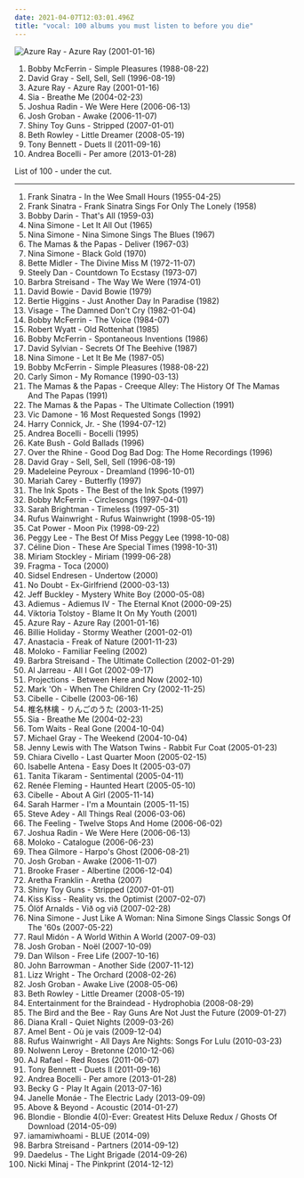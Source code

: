 ```yaml
---
date: 2021-04-07T12:03:01.496Z
title: "vocal: 100 albums you must listen to before you die"
---
```

![Azure Ray - Azure Ray (2001-01-16)](http://coverartarchive.org/release/e02ccb17-e073-4439-a38c-a5008e1bcead/22576180833-500.jpg "Azure Ray - Azure Ray (2001-01-16)")
<ol class="albums">
<li data-cover="https://img.discogs.com/cHf03SjjRwgLTXOIEAXs5U6Pp_8=/fit-in/600x593/filters:strip_icc():format(jpeg):mode_rgb():quality(90)/discogs-images/R-5396304-1393512419-5722.jpeg.jpg" data-tags="jazz, a cappella, vocal, reggae" role="button">Bobby McFerrin - Simple Pleasures (1988-08-22)</li>
<li data-cover="http://coverartarchive.org/release/8322188f-232a-45a0-9ee6-7d8ce49295d8/21687491741-500.jpg" data-tags="vocal, folk, ireland, the longlist, david gray, paracuandoquieradormir" role="button">David Gray - Sell, Sell, Sell (1996-08-19)</li>
<li data-cover="http://coverartarchive.org/release/e02ccb17-e073-4439-a38c-a5008e1bcead/22576180833-500.jpg" data-tags="female vocalists, 00s" role="button">Azure Ray - Azure Ray (2001-01-16)</li>
<li data-cover="https://img.discogs.com/PNMegrmzzys2Cq_WKCJsKrrA0uQ=/fit-in/600x460/filters:strip_icc():format(jpeg):mode_rgb():quality(90)/discogs-images/R-308906-1193664880.jpeg.jpg" data-tags="electronic, downtempo" role="button">Sia - Breathe Me (2004-02-23)</li>
<li data-cover="https://img.discogs.com/XvPfiUyNYnGMcQ3sgYiddCGTqLc=/fit-in/453x450/filters:strip_icc():format(jpeg):mode_rgb():quality(90)/discogs-images/R-2735564-1299014714.jpeg.jpg" data-tags="acoustic, folk, joshua radin" role="button">Joshua Radin - We Were Here (2006-06-13)</li>
<li data-cover="https://img.discogs.com/vrDlpDdHRQB31taM4GLgSmZrHPI=/fit-in/600x600/filters:strip_icc():format(jpeg):mode_rgb():quality(90)/discogs-images/R-1541847-1227178699.jpeg.jpg" data-tags="vocal, josh groban, classical" role="button">Josh Groban - Awake (2006-11-07)</li>
<li data-cover="https://img.discogs.com/6FkW1KzUrN75xjI2oFNGc77Y6zs=/fit-in/600x603/filters:strip_icc():format(jpeg):mode_rgb():quality(90)/discogs-images/R-14816707-1582161933-7535.jpeg.jpg" data-tags="vocal, slow, industrial pop, synth-punk, shinys" role="button">Shiny Toy Guns - Stripped (2007-01-01)</li>
<li data-cover="https://img.discogs.com/JXPYzu8zebcseCEEWcJkyKhHu44=/fit-in/500x500/filters:strip_icc():format(jpeg):mode_rgb():quality(90)/discogs-images/R-1345661-1211476622.jpeg.jpg" data-tags="vocal, female, jazz, female vocalists, blues, jazz female vocalist, b rowley" role="button">Beth Rowley - Little Dreamer (2008-05-19)</li>
<li data-cover="http://coverartarchive.org/release/2dafb146-aa42-48b5-9d1f-333371a5a2eb/11636647163-500.jpg" data-tags="jazz, tony bennett" role="button">Tony Bennett - Duets II (2011-09-16)</li>
<li data-cover="http://coverartarchive.org/release/6a239a36-7df7-44fe-870f-f2b3fddcbdd4/21769059035-500.jpg" data-tags="opera, romantic, vocal, andrea bocelli" role="button">Andrea Bocelli - Per amore (2013-01-28)</li>
</ol>
List of 100 - under the cut.
<!-- more -->

_________________

<ol class="albums">
<li data-cover="http://coverartarchive.org/release/881f621c-618c-48da-80a8-50380996fe15/18485861293-500.jpg" data-tags="jazz, vocal jazz, 50s" role="button">
Frank Sinatra - In the Wee Small Hours (1955-04-25)
</li>
<li data-cover="http://coverartarchive.org/release/c8943160-c4a9-4840-9fc5-19a05b53a00f/8697790128-500.jpg" data-tags="vocal jazz, vocal, jazz, 50s" role="button">
Frank Sinatra - Frank Sinatra Sings For Only The Lonely (1958)
</li>
<li data-cover="http://coverartarchive.org/release/aebd223a-dacd-41af-b521-b6d5970eb2a4/28529346799-500.jpg" data-tags="oldies, 50s" role="button">
Bobby Darin - That's All (1959-03)
</li>
<li data-cover="http://coverartarchive.org/release/d83db609-0db9-4860-9c3d-3ff7140c8ae5/8732547313-500.jpg" data-tags="vocal, jazz, 60s, torch songs, standards" role="button">
Nina Simone - Let It All Out (1965)
</li>
<li data-cover="http://coverartarchive.org/release/06bfbef3-f65b-4043-965d-0a6342567b83/4427849114-500.jpg" data-tags="60s" role="button">
Nina Simone - Nina Simone Sings The Blues (1967)
</li>
<li data-cover="http://coverartarchive.org/release/dd18a857-5516-4f91-bee8-196d788be5c9/2090184050-500.jpg" data-tags="60s" role="button">
The Mamas & the Papas - Deliver (1967-03)
</li>
<li data-cover="http://coverartarchive.org/release/a3e5370f-28e0-488c-b5d1-6f5e2b73ceec/3683681968-500.jpg" data-tags="vocal, jazz, sad, torch songs, vocal jazz, blues, reflective, passionate, melancholy, organic, intense, confident, aggressive, fiery, freewheeling, provocative, uncompromising, dramatic, bittersweet, introspection, intimate, earthy, elegant, standards, yearning, sophisticated, poignant, autumnal, autumn, delicate, brooding, feeling blue, empowerment, gritty, refined, theatrical, difficult, plaintive, austere, ambitious, rca victor, simone, gammarec, dr nina simone, freepurp1e, modern jazz vocals" role="button">
Nina Simone - Black Gold (1970)
</li>
<li data-cover="https://img.discogs.com/J7zpwBrnZGg6C1ng6-Slu7PABtc=/fit-in/600x450/filters:strip_icc():format(jpeg):mode_rgb():quality(90)/discogs-images/R-11421319-1516036456-2151.jpeg.jpg" data-tags="vocal, oldies, bette midler" role="button">
Bette Midler - The Divine Miss M (1972-11-07)
</li>
<li data-cover="https://img.discogs.com/7idxMRMZmdYjVlxrITv-ynxh6yE=/fit-in/600x600/filters:strip_icc():format(jpeg):mode_rgb():quality(90)/discogs-images/R-10686817-1546367036-5135.jpeg.jpg" data-tags="70s" role="button">
Steely Dan - Countdown To Ecstasy (1973-07)
</li>
<li data-cover="http://coverartarchive.org/release/297b5fd9-654c-3eb7-a41e-40fc4ae011c7/9800946084-500.jpg" data-tags="jazz, 70s, easy listening" role="button">
Barbra Streisand - The Way We Were (1974-01)
</li>
<li data-cover="http://coverartarchive.org/release/c435a09a-8d49-4f92-8893-ede5789fa065/15622941753-500.jpg" data-tags="60s, pop" role="button">
David Bowie - David Bowie (1979)
</li>
<li data-cover="https://img.discogs.com/uGu-auaEyLSdmgkZtb4k_TjGHQU=/fit-in/600x600/filters:strip_icc():format(jpeg):mode_rgb():quality(90)/discogs-images/R-3690369-1504711889-1105.jpeg.jpg" data-tags="vocal, songs" role="button">
Bertie Higgins - Just Another Day In Paradise (1982)
</li>
<li data-cover="http://coverartarchive.org/release/c354b401-7722-4297-a26b-0822953fa829/14592166258-500.jpg" data-tags="new wave" role="button">
Visage - The Damned Don't Cry (1982-01-04)
</li>
<li data-cover="http://coverartarchive.org/release/81508e80-1a3f-44d8-8f93-e03a6ce06e47/22620323165-500.jpg" data-tags="a capella" role="button">
Bobby McFerrin - The Voice (1984-07)
</li>
<li data-cover="http://coverartarchive.org/release/66ae8c78-31f3-4170-97ea-e5eabbfcfd17/13676530198-500.jpg" data-tags="progressive rock" role="button">
Robert Wyatt - Old Rottenhat (1985)
</li>
<li data-cover="http://coverartarchive.org/release/5ba43590-25c6-4d4f-98c1-0780133f264e/3768695787-500.jpg" data-tags="vocal, jazz, vocal improvisation" role="button">
Bobby McFerrin - Spontaneous Inventions (1986)
</li>
<li data-cover="https://img.discogs.com/3y1hHqQsggU7DxoBd6OVU2hGALE=/fit-in/200x196/filters:strip_icc():format(jpeg):mode_rgb():quality(90)/discogs-images/R-1993054-1257289377.jpeg.jpg" data-tags="80s, ambient" role="button">
David Sylvian - Secrets Of The Beehive (1987)
</li>
<li data-cover="http://coverartarchive.org/release/acd398e8-997a-490c-b415-0812bf322a4e/6925988014-500.jpg" data-tags="vocal, female, female vocalists, blues, rhythm and blues, nina simone, simone, dr nina simone, ffff" role="button">
Nina Simone - Let It Be Me (1987-05)
</li>
<li data-cover="https://img.discogs.com/cHf03SjjRwgLTXOIEAXs5U6Pp_8=/fit-in/600x593/filters:strip_icc():format(jpeg):mode_rgb():quality(90)/discogs-images/R-5396304-1393512419-5722.jpeg.jpg" data-tags="jazz, a cappella, vocal, reggae" role="button">
Bobby McFerrin - Simple Pleasures (1988-08-22)
</li>
<li data-cover="http://coverartarchive.org/release/7fc419b7-e88f-40ba-ac04-2da317b9f5a6/24347513527-500.jpg" data-tags="vocal, jazz, pop, usa, 90s, carly simon, female singer songwriter, my whole damn collection, pop standards, pop standard, c simon" role="button">
Carly Simon - My Romance (1990-03-13)
</li>
<li data-cover="http://coverartarchive.org/release/0257d85d-a8ce-4c19-88fd-fc1f609d2a90/28118205900-500.jpg" data-tags="vocal, pop, 60s, 70s, american, oldies, harmony, compilation" role="button">
The Mamas & the Papas - Creeque Alley: The History Of The Mamas And The Papas (1991)
</li>
<li data-cover="https://img.discogs.com/9bggwcwlt_JGfCck1JWPlZR4BTU=/fit-in/550x546/filters:strip_icc():format(jpeg):mode_rgb():quality(90)/discogs-images/R-5981301-1408001819-9735.jpeg.jpg" data-tags="vocal, pop, 60s, 70s, usa, american, oldies, harmony, compilation, west coast pop" role="button">
The Mamas & the Papas - The Ultimate Collection (1991)
</li>
<li data-cover="https://img.discogs.com/-3mFS6brCur3657bA_V_atyy1MQ=/fit-in/600x607/filters:strip_icc():format(jpeg):mode_rgb():quality(90)/discogs-images/R-12642908-1539190599-3671.jpeg.jpg" data-tags="vocal, traditional pop, romantic, reflective, smooth, earnest, dramatic, elegant, showtunes, crooners, sophisticated, warm, poignant, relaxation, lush, sentimental, soothing, joyous, cast recordings, show tunes, refined, theatrical, gutsy, in love, reserved, romantic evening, vocal pop, dinner ambiance, american popular song, vic damone, vic soothest veteran sings the great love song, vic veteran smooth romantic sings great love songs, vic damone sings the great love songs" role="button">
Vic Damone - 16 Most Requested Songs (1992)
</li>
<li data-cover="http://coverartarchive.org/release/c351be13-4a82-4d29-b80a-0dde56709d1d/13981676005-500.jpg" data-tags="jazz" role="button">
Harry Connick, Jr. - She (1994-07-12)
</li>
<li data-cover="https://img.discogs.com/EWzbnUme8VF5W-GJmra-d4Ee9Ig=/fit-in/600x633/filters:strip_icc():format(jpeg):mode_rgb():quality(90)/discogs-images/R-18108076-1617300663-8425.jpeg.jpg" data-tags="classical, opera, vocal, romantic" role="button">
Andrea Bocelli - Bocelli (1995)
</li>
<li data-cover="http://coverartarchive.org/release/871d0918-11d5-44ca-8d85-60be8efe2e6c/15026833938-500.jpg" data-tags="vocal, alternative rock, singer-songwriter, pop rock" role="button">
Kate Bush - Gold Ballads (1996)
</li>
<li data-cover="http://coverartarchive.org/release/4eb2ecb0-0749-48c7-976b-f3c8e5dfef27/4421207756-500.jpg" data-tags="indie, vocal, female, jazz, pop, rock, country, favorite bands, alternative, alternative rock, folk, indie pop, indie rock, female vocalists, singer-songwriter, piano, folk-rock, acoustic, americana, romantic, fantastic, dreamy, feel good, voice, girls, american, radio, cosmic, mellow, pretty, alt-country, melancholy, unique, soft, ethereal, spiritual, folk rock, poetic, intelligent, earthy, nice, female vocals, female vocalist, alt country, alternative country, alternative pop, hot, new folk, ohio, sxsw, fivestar, lovely, visual, female voices, addictive, sweet, i like this, truth, girl, music, visionary, jesus, babe, the rhine, dusk, cincinnati, good music, seductive, alternative gospel, over, proper, anima, alt-pop, front porch, adult, people who are freakier and folkier than motherfucking devendra banhart, shady, special, river, north america, girls girls girls, i have seen live, relationships, really good" role="button">
Over the Rhine - Good Dog Bad Dog: The Home Recordings (1996)
</li>
<li data-cover="http://coverartarchive.org/release/8322188f-232a-45a0-9ee6-7d8ce49295d8/21687491741-500.jpg" data-tags="vocal, folk, ireland, the longlist, david gray, paracuandoquieradormir" role="button">
David Gray - Sell, Sell, Sell (1996-08-19)
</li>
<li data-cover="http://coverartarchive.org/release/f2865eae-c669-4c93-854d-34559ce86298/14265603119-500.jpg" data-tags="jazz, female vocalists" role="button">
Madeleine Peyroux - Dreamland (1996-10-01)
</li>
<li data-cover="http://coverartarchive.org/release/ca0f7485-b03e-4be5-afda-3e587e062efb/3938634835-500.jpg" data-tags="pop, rnb" role="button">
Mariah Carey - Butterfly (1997)
</li>
<li data-cover="https://img.discogs.com/HM-flKrjdcam6f4aEaS3WYrhOvQ=/fit-in/600x597/filters:strip_icc():format(jpeg):mode_rgb():quality(90)/discogs-images/R-2009346-1258296339.jpeg.jpg" data-tags="vocal, blues, fallout 3, jass, song titled bless - hsbc tv advert july 2006, african american vocal, i spots, ink spots best of" role="button">
The Ink Spots - The Best of the Ink Spots (1997)
</li>
<li data-cover="http://coverartarchive.org/release/297c65dc-a426-41db-94a8-b2e961ae8b1b/4426813169-500.jpg" data-tags="vocal, jazz" role="button">
Bobby McFerrin - Circlesongs (1997-04-01)
</li>
<li data-cover="http://coverartarchive.org/release/9af39462-c1a0-4c45-b1c9-300ba2490f6a/4155878252-500.jpg" data-tags="vocal, female vocalists, female" role="button">
Sarah Brightman - Timeless (1997-05-31)
</li>
<li data-cover="http://coverartarchive.org/release/e241946c-efac-4e3f-bc29-78cb639cc45c/5038322350-500.jpg" data-tags="singer-songwriter, 90s" role="button">
Rufus Wainwright - Rufus Wainwright (1998-05-19)
</li>
<li data-cover="http://coverartarchive.org/release/5d58d210-a58c-4532-a2f5-54c6001a063d/12639050704-500.jpg" data-tags="90s, indie, mellow" role="button">
Cat Power - Moon Pix (1998-09-22)
</li>
<li data-cover="http://coverartarchive.org/release/83473368-c1e7-457f-876e-0f1661be6a08/21916554438-500.jpg" data-tags="jazz" role="button">
Peggy Lee - The Best Of Miss Peggy Lee (1998-10-08)
</li>
<li data-cover="https://img.discogs.com/qcu4InFyNC16nBkhgsVdSutOlTU=/fit-in/500x487/filters:strip_icc():format(jpeg):mode_rgb():quality(90)/discogs-images/R-9557779-1482729909-2391.jpeg.jpg" data-tags="christmas" role="button">
Céline Dion - These Are Special Times (1998-10-31)
</li>
<li data-cover="http://coverartarchive.org/release/7f3b542b-5269-4b50-b129-59e3d9909152/20669273636-500.jpg" data-tags="chillout, vocal, pop, female vocalists, new age, crossover, easy" role="button">
Miriam Stockley - Miriam (1999-06-28)
</li>
<li data-cover="https://img.discogs.com/fzvLhT7y2XEChAfTrIX_0eK-Fu0=/fit-in/600x593/filters:strip_icc():format(jpeg):mode_rgb():quality(90)/discogs-images/R-320399-1606042046-5755.jpeg.jpg" data-tags="trance" role="button">
Fragma - Toca (2000)
</li>
<li data-cover="http://coverartarchive.org/release/39897c0e-70bc-4c7c-ab94-376c2684cdea/12985547047-500.jpg" data-tags="vocal, female, norwegian jazz" role="button">
Sidsel Endresen - Undertow (2000)
</li>
<li data-cover="https://img.discogs.com/QvTFUwGi6I7hQo3_DPcaGwpi3s8=/fit-in/588x451/filters:strip_icc():format(jpeg):mode_rgb():quality(90)/discogs-images/R-2580683-1291704797.jpeg.jpg" data-tags="vocal, punk, 90s, retro, california, female vocalist, ex-girlfriend" role="button">
No Doubt - Ex-Girlfriend (2000-03-13)
</li>
<li data-cover="https://via.placeholder.com/450" data-tags="live" role="button">
Jeff Buckley - Mystery White Boy (2000-05-08)
</li>
<li data-cover="http://coverartarchive.org/release/df1cbbc3-1f49-4f22-95c7-96618000c58f/1436194084-500.jpg" data-tags="relaxing, vocal, new age, enya" role="button">
Adiemus - Adiemus IV - The Eternal Knot (2000-09-25)
</li>
<li data-cover="https://img.discogs.com/GY6kkzwCV0vMLaHuDALG39j9W60=/fit-in/500x500/filters:strip_icc():format(jpeg):mode_rgb():quality(90)/discogs-images/R-661899-1268237157.jpeg.jpg" data-tags="jazz" role="button">
Viktoria Tolstoy - Blame It On My Youth (2001)
</li>
<li data-cover="http://coverartarchive.org/release/e02ccb17-e073-4439-a38c-a5008e1bcead/22576180833-500.jpg" data-tags="female vocalists, 00s" role="button">
Azure Ray - Azure Ray (2001-01-16)
</li>
<li data-cover="https://via.placeholder.com/450" data-tags="jazz, blues" role="button">
Billie Holiday - Stormy Weather (2001-02-01)
</li>
<li data-cover="http://coverartarchive.org/release/5a772b9e-cd00-472a-8e11-fa7c3af82d80/18956006311-500.jpg" data-tags="pop" role="button">
Anastacia - Freak of Nature (2001-11-23)
</li>
<li data-cover="https://img.discogs.com/k4xFWQI5om-LZl74u5QUa5CXQxU=/fit-in/593x600/filters:strip_icc():format(jpeg):mode_rgb():quality(90)/discogs-images/R-719642-1187886275.jpeg.jpg" data-tags="chillout, vocal, trip hop, female vocalist, great groove, where are my headphones, where is my bong, weightlifting music, beats for days, kkmuza, has me dancing even now, spiotr, lubi sie, tany tany" role="button">
Moloko - Familiar Feeling (2002)
</li>
<li data-cover="https://img.discogs.com/PIpu7tNvdbHr3cBlZdo-zlK-p1g=/fit-in/600x573/filters:strip_icc():format(jpeg):mode_rgb():quality(90)/discogs-images/R-2938016-1599284969-9697.jpeg.jpg" data-tags="vocal, pop, traditional pop, greatest hits, evergreen, barbara streisand" role="button">
Barbra Streisand - The Ultimate Collection (2002-01-29)
</li>
<li data-cover="http://coverartarchive.org/release/b022f1db-b39b-45be-9315-e1031b489e84/14109633805-500.jpg" data-tags="jazz" role="button">
Al Jarreau - All I Got (2002-09-17)
</li>
<li data-cover="http://coverartarchive.org/release/c35361b1-79a1-4b52-9c93-4d40a29368b0/27292980196-500.jpg" data-tags="disco, nu jazz, chillout, electronic, vocal, house, acid jazz, lounge, laidback, funky, deep house, subtle production" role="button">
Projections - Between Here and Now (2002-10)
</li>
<li data-cover="https://img.discogs.com/nz6xXvTyz30SQoSgeMj10ahnP5I=/fit-in/600x442/filters:strip_icc():format(jpeg):mode_rgb():quality(90)/discogs-images/R-146675-1615539161-4318.jpeg.jpg" data-tags="classic rock, electronic, electronica, vocal, dance, new wave, synth pop, techno, synthpop, german" role="button">
Mark 'Oh - When The Children Cry (2002-11-25)
</li>
<li data-cover="https://img.discogs.com/BmGORWdUT7o3lCmfB-xSvtal4pA=/fit-in/600x535/filters:strip_icc():format(jpeg):mode_rgb():quality(90)/discogs-images/R-210474-1328076828.jpeg.jpg" data-tags="vocal, chill, cibelle - pequenos olhos" role="button">
Cibelle - Cibelle (2003-06-16)
</li>
<li data-cover="https://via.placeholder.com/450" data-tags="vocal, japanese, j-pop, ringo shina" role="button">
椎名林檎 - りんごのうた (2003-11-25)
</li>
<li data-cover="https://img.discogs.com/PNMegrmzzys2Cq_WKCJsKrrA0uQ=/fit-in/600x460/filters:strip_icc():format(jpeg):mode_rgb():quality(90)/discogs-images/R-308906-1193664880.jpeg.jpg" data-tags="electronic, downtempo" role="button">
Sia - Breathe Me (2004-02-23)
</li>
<li data-cover="https://img.discogs.com/gcvh_G1cU7K2nvX7-zDztowbVh4=/fit-in/500x500/filters:strip_icc():format(jpeg):mode_rgb():quality(90)/discogs-images/R-2438161-1558967298-3250.jpeg.jpg" data-tags="blues, experimental" role="button">
Tom Waits - Real Gone (2004-10-04)
</li>
<li data-cover="https://img.discogs.com/o3sr4ZAt3qh-fOrIoKjM2fKGcX0=/fit-in/600x600/filters:strip_icc():format(jpeg):mode_rgb():quality(90)/discogs-images/R-317809-1200581515.jpeg.jpg" data-tags="dance, house" role="button">
Michael Gray - The Weekend (2004-10-04)
</li>
<li data-cover="http://coverartarchive.org/release/97d5185a-0762-41b4-b7d4-59d72fcf0afe/14002995629-500.jpg" data-tags="indie, alt-country" role="button">
Jenny Lewis with The Watson Twins - Rabbit Fur Coat (2005-01-23)
</li>
<li data-cover="http://coverartarchive.org/release/c6b02e4f-6081-486a-a47d-b2e58a1821e6/9545106519-500.jpg" data-tags="jazz, latin, swing, female vocals" role="button">
Chiara Civello - Last Quarter Moon (2005-02-15)
</li>
<li data-cover="http://coverartarchive.org/release/1e883c0f-e68e-4292-8bc7-b22b194ffd26/1445677656-500.jpg" data-tags="nu jazz, french, vocal, bossa nova, avril lavigne, fmera album, rw sound" role="button">
Isabelle Antena - Easy Does It (2005-03-07)
</li>
<li data-cover="http://coverartarchive.org/release/d4e207a8-1e10-4a5f-a927-db5d9d310c6a/23799358380-500.jpg" data-tags="tanita tikaram" role="button">
Tanita Tikaram - Sentimental (2005-04-11)
</li>
<li data-cover="https://img.discogs.com/1wHQRYD3tBVIobw0iLRG4fxvxVc=/fit-in/300x300/filters:strip_icc():format(jpeg):mode_rgb():quality(90)/discogs-images/R-7384100-1440338264-4917.jpeg.jpg" data-tags="vocal, jazz, classical, opera, soprano" role="button">
Renée Fleming - Haunted Heart (2005-05-10)
</li>
<li data-cover="https://img.discogs.com/fi08sU6xK-8H88EoR2ih0qltax8=/fit-in/396x354/filters:strip_icc():format(jpeg):mode_rgb():quality(90)/discogs-images/R-531442-1145349374.jpeg.jpg" data-tags="vocal, female, chill, abstract, spiotr, lubi sie" role="button">
Cibelle - About A Girl (2005-11-14)
</li>
<li data-cover="http://coverartarchive.org/release/8cdef9f8-01c2-443f-bbf6-d79b560b82f6/18794442607-500.jpg" data-tags="folk, country" role="button">
Sarah Harmer - I'm a Mountain (2005-11-15)
</li>
<li data-cover="https://img.discogs.com/tQoiUgJp5KwaIh6fd5rkoAgCXWE=/fit-in/350x350/filters:strip_icc():format(jpeg):mode_rgb():quality(90)/discogs-images/R-2648126-1294863309.jpeg.jpg" data-tags="indie, vocal, alternative, folk, sad, singer-songwriter, americana, vocals, alt-country, roots, singer songwriter, will oldham, bob dylan, songs, talk talk, album, man, wistful, mournful, smog, timeless, mark hollis, altcountry, progresive, find out more, my own discovery mode, bonnie prince billy, nine horses, bonnie price billy, blue nile, i see adarkness, shelter from the storm" role="button">
Steve Adey - All Things Real (2006-03-06)
</li>
<li data-cover="https://img.discogs.com/MF5OAxYidkbpBbnMfpmbS4Mpdtk=/fit-in/600x913/filters:strip_icc():format(jpeg):mode_rgb():quality(90)/discogs-images/R-9036903-1510133812-1025.jpeg.jpg" data-tags="british, soft rock, pop, indie, rock" role="button">
The Feeling - Twelve Stops And Home (2006-06-02)
</li>
<li data-cover="https://img.discogs.com/XvPfiUyNYnGMcQ3sgYiddCGTqLc=/fit-in/453x450/filters:strip_icc():format(jpeg):mode_rgb():quality(90)/discogs-images/R-2735564-1299014714.jpeg.jpg" data-tags="acoustic, folk, joshua radin" role="button">
Joshua Radin - We Were Here (2006-06-13)
</li>
<li data-cover="http://coverartarchive.org/release/0526cd89-0e9f-4fd1-bf29-c349091396f4/15207616068-500.jpg" data-tags="electronic, trip-hop, female vocalists" role="button">
Moloko - Catalogue (2006-06-23)
</li>
<li data-cover="https://img.discogs.com/X4mDorHa-nK9jtBOe7zO4QVwwOc=/fit-in/600x591/filters:strip_icc():format(jpeg):mode_rgb():quality(90)/discogs-images/R-2596085-1503232323-6163.jpeg.jpg" data-tags="female vocalists, singer-songwriter" role="button">
Thea Gilmore - Harpo's Ghost (2006-08-21)
</li>
<li data-cover="https://img.discogs.com/vrDlpDdHRQB31taM4GLgSmZrHPI=/fit-in/600x600/filters:strip_icc():format(jpeg):mode_rgb():quality(90)/discogs-images/R-1541847-1227178699.jpeg.jpg" data-tags="vocal, josh groban, classical" role="button">
Josh Groban - Awake (2006-11-07)
</li>
<li data-cover="http://coverartarchive.org/release/62486714-b27e-440e-9940-88f574ff0cf4/26539264313-500.jpg" data-tags="brooke fraser" role="button">
Brooke Fraser - Albertine (2006-12-04)
</li>
<li data-cover="http://coverartarchive.org/release/c50b88cf-46db-45de-820e-f0a957eb36df/21431695590-500.jpg" data-tags="vocal, soul, 60s, 80s, usa, blues, american, gospel, female vocalist, female jazz vocalist, soul rnb, grammy nominated, american musician, grammy winner 1988" role="button">
Aretha Franklin - Aretha (2007)
</li>
<li data-cover="https://img.discogs.com/6FkW1KzUrN75xjI2oFNGc77Y6zs=/fit-in/600x603/filters:strip_icc():format(jpeg):mode_rgb():quality(90)/discogs-images/R-14816707-1582161933-7535.jpeg.jpg" data-tags="vocal, slow, industrial pop, synth-punk, shinys" role="button">
Shiny Toy Guns - Stripped (2007-01-01)
</li>
<li data-cover="https://img.discogs.com/_5gq4yfLva5ANSdponrD5c18aCs=/fit-in/600x600/filters:strip_icc():format(jpeg):mode_rgb():quality(90)/discogs-images/R-1862295-1538229572-5521.jpeg.jpg" data-tags="indie, indie rock, progressive" role="button">
Kiss Kiss - Reality vs. the Optimist (2007-02-07)
</li>
<li data-cover="http://coverartarchive.org/release/7a058cc8-f297-4818-b182-db15f3c2655e/9390660710-500.jpg" data-tags="vocal, female, alternative, icelandic, iceland, tagged, lost, something, sounds, tag, thoughts, maybe, bananas, bats, variable, genre, shady, bent, filtered, bite, thing, get it, wednesday, grady, zap, partial, possible, perhaps, suggestions, specific, extremities, optional, shady grady, northern hemisphere, western hemisphere, non-verbal, you might, jib, i am tagging this artist, the fire of the mind agitates the atmosphere, testing 1-2-3, deek, kolob, if you could hie to kolob" role="button">
Ólöf Arnalds - Við og við (2007-02-28)
</li>
<li data-cover="https://img.discogs.com/H-Nre4E18muhYMGSSzkNQ_iFJMs=/fit-in/400x419/filters:strip_icc():format(jpeg):mode_rgb():quality(90)/discogs-images/R-4790166-1375618412-2278.jpeg.jpg" data-tags="vocal, jazz, torch songs, standards, simone, dr nina simone" role="button">
Nina Simone - Just Like A Woman: Nina Simone Sings Classic Songs Of The '60s (2007-05-22)
</li>
<li data-cover="https://img.discogs.com/qjijcs_f5MpmX0O4sBQqBklpJZw=/fit-in/596x591/filters:strip_icc():format(jpeg):mode_rgb():quality(90)/discogs-images/R-1184801-1199138235.jpeg.jpg" data-tags="latin jazz, soul-jazz" role="button">
Raul Midón - A World Within A World (2007-09-03)
</li>
<li data-cover="http://coverartarchive.org/release/a46eae1e-d311-420e-8ab4-be16f58bcb38/5900493704-500.jpg" data-tags="christmas, christmas songs" role="button">
Josh Groban - Noël (2007-10-09)
</li>
<li data-cover="https://img.discogs.com/yznrUt7_12dvdqKkyyy2tYY0sYk=/fit-in/500x500/filters:strip_icc():format(jpeg):mode_rgb():quality(90)/discogs-images/R-2064439-1269379442.jpeg.jpg" data-tags="indie" role="button">
Dan Wilson - Free Life (2007-10-16)
</li>
<li data-cover="https://via.placeholder.com/450" data-tags="john barrowman" role="button">
John Barrowman - Another Side (2007-11-12)
</li>
<li data-cover="http://coverartarchive.org/release/c42db944-e7a3-4cc3-9a9f-89089962fe2e/836519986-500.jpg" data-tags="jazz, soul, lizz wright" role="button">
Lizz Wright - The Orchard (2008-02-26)
</li>
<li data-cover="https://img.discogs.com/u6T-F9Qb9UjVsaZkMJylVS3BQ40=/fit-in/600x595/filters:strip_icc():format(jpeg):mode_rgb():quality(90)/discogs-images/R-13949536-1564723690-3863.jpeg.jpg" data-tags="vocal, easy listening, adult contemporary, romantic, reflective, passionate, literate, dramatic, bittersweet, elegant, yearning, sophisticated, sunday afternoon, sentimental, elaborate, refined, stylish, theatrical, restrained, romantic evening, vocal pop, euro-pop, classical pop, dinner ambiance" role="button">
Josh Groban - Awake Live (2008-05-06)
</li>
<li data-cover="https://img.discogs.com/JXPYzu8zebcseCEEWcJkyKhHu44=/fit-in/500x500/filters:strip_icc():format(jpeg):mode_rgb():quality(90)/discogs-images/R-1345661-1211476622.jpeg.jpg" data-tags="vocal, female, jazz, female vocalists, blues, jazz female vocalist, b rowley" role="button">
Beth Rowley - Little Dreamer (2008-05-19)
</li>
<li data-cover="http://coverartarchive.org/release/90f357d3-294b-36c5-ad84-5a001237aea0/1186747921-500.jpg" data-tags="vocal, female, indie pop, female vocalists, singer-songwriter, german, acoustic pop, less is more, cagy, aaahh records" role="button">
Entertainment for the Braindead - Hydrophobia (2008-08-29)
</li>
<li data-cover="http://coverartarchive.org/release/600899a8-b28c-42d0-8ee2-7d140cd401b9/13665735915-500.jpg" data-tags="indie, pop" role="button">
The Bird and the Bee - Ray Guns Are Not Just the Future (2009-01-27)
</li>
<li data-cover="http://coverartarchive.org/release/07805f0f-4e6d-329a-8fd5-aba6d3308356/9467972052-500.jpg" data-tags="jazz, female vocalists" role="button">
Diana Krall - Quiet Nights (2009-03-26)
</li>
<li data-cover="https://img.discogs.com/_2GHFIfgZwHTroDX4Q6i9TXaDRs=/fit-in/400x397/filters:strip_icc():format(jpeg):mode_rgb():quality(90)/discogs-images/R-2062404-1261740463.jpeg.jpg" data-tags="french, vocal, francophone, amel bent, baguette musicale" role="button">
Amel Bent - Où je vais (2009-12-04)
</li>
<li data-cover="https://via.placeholder.com/450" data-tags="vocal, alternative" role="button">
Rufus Wainwright - All Days Are Nights: Songs For Lulu (2010-03-23)
</li>
<li data-cover="https://img.discogs.com/Mj2kAvZwsaN3j6hG7B1Y9F0_DHs=/fit-in/298x271/filters:strip_icc():format(jpeg):mode_rgb():quality(90)/discogs-images/R-2621052-1293656751.png.jpg" data-tags="celtic" role="button">
Nolwenn Leroy - Bretonne (2010-12-06)
</li>
<li data-cover="http://coverartarchive.org/release/351b254e-7436-4ab1-bdbd-0d136aca4ee2/13896692649-500.jpg" data-tags="vocal, pop, acoustic, male vocalists, america" role="button">
AJ Rafael - Red Roses (2011-06-07)
</li>
<li data-cover="http://coverartarchive.org/release/2dafb146-aa42-48b5-9d1f-333371a5a2eb/11636647163-500.jpg" data-tags="jazz, tony bennett" role="button">
Tony Bennett - Duets II (2011-09-16)
</li>
<li data-cover="http://coverartarchive.org/release/6a239a36-7df7-44fe-870f-f2b3fddcbdd4/21769059035-500.jpg" data-tags="opera, romantic, vocal, andrea bocelli" role="button">
Andrea Bocelli - Per amore (2013-01-28)
</li>
<li data-cover="http://coverartarchive.org/release/2af176b1-a7ec-4aa1-b59b-ec465dc1254c/27131873687-500.jpg" data-tags="hip-hop, pop, rap, paulina, becky g, love becky" role="button">
Becky G - Play It Again (2013-07-16)
</li>
<li data-cover="https://img.discogs.com/OtyXaiP218RcrUyzxtkfaSFCefU=/fit-in/600x597/filters:strip_icc():format(jpeg):mode_rgb():quality(90)/discogs-images/R-4896670-1599509523-4252.jpeg.jpg" data-tags="soul, rnb" role="button">
Janelle Monáe - The Electric Lady (2013-09-09)
</li>
<li data-cover="http://coverartarchive.org/release/57ae1538-5b8a-4ef8-b8a9-a47c809ea30d/7621866109-500.jpg" data-tags="trance, acoustic" role="button">
Above & Beyond - Acoustic (2014-01-27)
</li>
<li data-cover="https://img.discogs.com/itKjpBhB1xZ8wn5cv3BhSdTScPg=/fit-in/300x300/filters:strip_icc():format(jpeg):mode_rgb():quality(90)/discogs-images/R-1329553-1300600360.jpeg.jpg" data-tags="new wave" role="button">
Blondie - Blondie 4(0)-Ever: Greatest Hits Deluxe Redux / Ghosts Of Download (2014-05-09)
</li>
<li data-cover="http://coverartarchive.org/release/5b0432e3-53c6-4410-88af-e29fc863ed4a/7963468959-500.jpg" data-tags="synthpop, electronic" role="button">
iamamiwhoami - BLUE (2014-09)
</li>
<li data-cover="http://coverartarchive.org/release/8277bcff-a1cb-4a3f-80be-6e589afbeced/9427835107-500.jpg" data-tags="vocal, pop, traditional pop, frank sinatra, traditional, michael buble, 10s, elvis presley, stevie wonder, billy joel, lionel richie, john mayer, josh groban, bryan adams, barbra streisand, vocal pop, andrea bocelli, babyface, john legend, barry manilow, traditional songs, blake shelton, barry gibb, jason gould" role="button">
Barbra Streisand - Partners (2014-09-12)
</li>
<li data-cover="http://coverartarchive.org/release/318f543a-d744-43cf-8b6d-d06e9024e3fb/8464083953-500.jpg" data-tags="electronic" role="button">
Daedelus - The Light Brigade (2014-09-26)
</li>
<li data-cover="https://img.discogs.com/8tV-jeGS-LkKSw-b1Auxivn7HZI=/fit-in/600x502/filters:strip_icc():format(jpeg):mode_rgb():quality(90)/discogs-images/R-6900964-1549092882-5261.jpeg.jpg" data-tags="rap, hip-hop, hip hop" role="button">
Nicki Minaj - The Pinkprint (2014-12-12)
</li>
</ol>